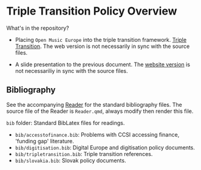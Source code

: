 # Triple Transition Policy Overview

What's in the repository?

- Placing `Open Music Europe` into the triple transition framework. [Triple Transition](https://music.dataobservatory.eu/documents/triple-transition/Triple_Transition.html). The web version is not necessarily in sync with the source files. 

- A slide presentation to the previous document. The [website version](https://music.dataobservatory.eu/documents/triple-transition/Open_Music_Europe_Workshop_20230921.html#/title-slide) is not necessariliy in sync with the source files.

## Bibliography

See the accompanying [Reader](https://music.dataobservatory.eu/documents/triple-transition/Reader.html) for the standard bibliography files. The source file of the Reader is `Reader.qmd`, always modify then render this file.

`bib` folder:  Standard BibLatex files for readings.
- `bib/accesstofinance.bib`: Problems with CCSI accessing finance, 'funding gap' literature.
- `bib/digitisation.bib`: Digital Europe and digitisation policy documents.
- `bib/tripletransition.bib`: Triple transition references.
- `bib/slovakia.bib`: Slovak policy documents.

